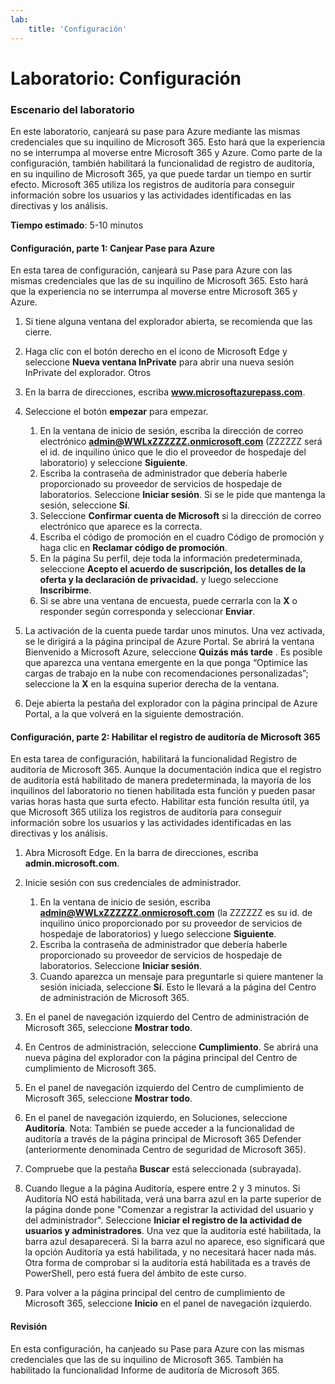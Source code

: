 ```yaml
---
lab:
    title: 'Configuración'
---
```


# Laboratorio: Configuración

### Escenario del laboratorio

En este laboratorio, canjeará su pase para Azure mediante las mismas credenciales que su inquilino de Microsoft 365.  Esto hará que la experiencia no se interrumpa al moverse entre Microsoft 365 y Azure. Como parte de la configuración, también habilitará la funcionalidad de registro de auditoría, en su inquilino de Microsoft 365, ya que puede tardar un tiempo en surtir efecto. Microsoft 365 utiliza los registros de auditoría para conseguir información sobre los usuarios y las actividades identificadas en las directivas y los análisis.

**Tiempo estimado**: 5-10 minutos

#### Configuración, parte 1: Canjear Pase para Azure
En esta tarea de configuración, canjeará su Pase para Azure con las mismas credenciales que las de su inquilino de Microsoft 365.  Esto hará que la experiencia no se interrumpa al moverse entre Microsoft 365 y Azure.

1. Si tiene alguna ventana del explorador abierta, se recomienda que las cierre.

1. Haga clic con el botón derecho en el icono de Microsoft Edge y seleccione **Nueva ventana InPrivate** para abrir una nueva sesión InPrivate del explorador. Otros 

1. En la barra de direcciones, escriba **www.microsoftazurepass.com**.  

1. Seleccione el botón **empezar** para empezar.

    1. En la ventana de inicio de sesión, escriba la dirección de correo electrónico **admin@WWLxZZZZZZ.onmicrosoft.com** (ZZZZZZ será el id. de inquilino único que le dio el proveedor de hospedaje del laboratorio) y seleccione **Siguiente**.
    1. Escriba la contraseña de administrador que debería haberle proporcionado su proveedor de servicios de hospedaje de laboratorios. Seleccione **Iniciar sesión**. Si se le pide que mantenga la sesión, seleccione **Sí**.
    1. Seleccione **Confirmar cuenta de Microsoft** si la dirección de correo electrónico que aparece es la correcta.
    1. Escriba el código de promoción en el cuadro Código de promoción y haga clic en **Reclamar código de promoción**.  
    1. En la página Su perfil, deje toda la información predeterminada, seleccione **Acepto el acuerdo de suscripción, los detalles de la oferta y la declaración de privacidad.** y luego seleccione **Inscribirme**.
    1. Si se abre una ventana de encuesta, puede cerrarla con la **X** o responder según corresponda y seleccionar **Enviar**.

1. La activación de la cuenta puede tardar unos minutos.  Una vez activada, se le dirigirá a la página principal de Azure Portal. Se abrirá la ventana Bienvenido a Microsoft Azure, seleccione **Quizás más tarde** . Es posible que aparezca una ventana emergente en la que ponga “Optimice las cargas de trabajo en la nube con recomendaciones personalizadas”; seleccione la **X** en la esquina superior derecha de la ventana.

1. Deje abierta la pestaña del explorador con la página principal de Azure Portal, a la que volverá en la siguiente demostración.

#### Configuración, parte 2: Habilitar el registro de auditoría de Microsoft 365
En esta tarea de configuración, habilitará la funcionalidad Registro de auditoría de Microsoft 365.  Aunque la documentación indica que el registro de auditoría está habilitado de manera predeterminada, la mayoría de los inquilinos del laboratorio no tienen habilitada esta función y pueden pasar varias horas hasta que surta efecto.  Habilitar esta función resulta útil, ya que Microsoft 365 utiliza los registros de auditoría para conseguir información sobre los usuarios y las actividades identificadas en las directivas y los análisis.

1. Abra Microsoft Edge. En la barra de direcciones, escriba **admin.microsoft.com**.

1. Inicie sesión con sus credenciales de administrador.
    1. En la ventana de inicio de sesión, escriba **admin@WWLxZZZZZZ.onmicrosoft.com** (la ZZZZZZ es su id. de inquilino único proporcionado por su proveedor de servicios de hospedaje de laboratorios) y luego seleccione **Siguiente**.
    1. Escriba la contraseña de administrador que debería haberle proporcionado su proveedor de servicios de hospedaje de laboratorios. Seleccione **Iniciar sesión**.
    1. Cuando aparezca un mensaje para preguntarle si quiere mantener la sesión iniciada, seleccione **Sí**. Esto le llevará a la página del Centro de administración de Microsoft 365.

1. En el panel de navegación izquierdo del Centro de administración de Microsoft 365, seleccione **Mostrar todo**.

1. En Centros de administración, seleccione **Cumplimiento**.  Se abrirá una nueva página del explorador con la página principal del Centro de cumplimiento de Microsoft 365.  

1. En el panel de navegación izquierdo del Centro de cumplimiento de Microsoft 365, seleccione **Mostrar todo**.

1. En el panel de navegación izquierdo, en Soluciones, seleccione **Auditoría**.  Nota: También se puede acceder a la funcionalidad de auditoría a través de la página principal de Microsoft 365 Defender (anteriormente denominada Centro de seguridad de Microsoft 365).

1. Compruebe que la pestaña **Buscar** está seleccionada (subrayada).

1. Cuando llegue a la página Auditoría, espere entre 2 y 3 minutos.  Si Auditoría NO está habilitada, verá una barra azul en la parte superior de la página donde pone "Comenzar a registrar la actividad del usuario y del administrador".  Seleccione **Iniciar el registro de la actividad de usuarios y administradores**.  Una vez que la auditoría esté habilitada, la barra azul desaparecerá.  Si la barra azul no aparece, eso significará que la opción Auditoría ya está habilitada, y no necesitará hacer nada más.  Otra forma de comprobar si la auditoría está habilitada es a través de PowerShell, pero está fuera del ámbito de este curso.

1. Para volver a la página principal del centro de cumplimiento de Microsoft 365, seleccione **Inicio** en el panel de navegación izquierdo.

#### Revisión

En esta configuración, ha canjeado su Pase para Azure con las mismas credenciales que las de su inquilino de Microsoft 365.  También ha habilitado la funcionalidad Informe de auditoría de Microsoft 365.
